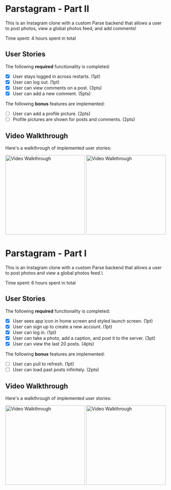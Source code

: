 # Parstagram - Part II

This is an Instagram clone with a custom Parse backend that allows a user to post photos, view a global photos feed, and add comments!

Time spent: 4 hours spent in total

## User Stories

The following **required** functionality is completed:

- [X] User stays logged in across restarts. (1pt)
- [X] User can log out. (1pt)
- [X] User can view comments on a post. (3pts)
- [X] User can add a new comment. (5pts)

The following **bonus** features are implemented:

- [ ] User can add a profile picture. (2pts)
- [ ] Profile pictures are shown for posts and comments. (2pts)

## Video Walkthrough

Here's a walkthrough of implemented user stories:

<img src='https://user-images.githubusercontent.com/59743056/137839860-e65b0ce7-bb45-4fea-81a9-7cf97074d5a2.gif' title='Video Walkthrough' width='250' alt='Video Walkthrough' />

<img src='https://user-images.githubusercontent.com/59743056/137840433-97e3d53b-340c-47b1-9261-da4f8dcfbc50.gif' title='Video Walkthrough' width='250' alt='Video Walkthrough' />

# Parstagram - Part I

This is an Instagram clone with a custom Parse backend that allows a user to post photos and view a global photos feed.\

Time spent: 6 hours spent in total

## User Stories

The following **required** functionality is completed:

- [X] User sees app icon in home screen and styled launch screen. (1pt)
- [X] User can sign up to create a new account. (1pt)
- [X] User can log in. (1pt)
- [X] User can take a photo, add a caption, and post it to the server. (3pt)
- [X] User can view the last 20 posts. (4pts)

The following **bonus** features are implemented:

- [ ] User can pull to refresh. (1pt)
- [ ] User can load past posts infinitely. (2pts)

## Video Walkthrough

Here's a walkthrough of implemented user stories:

<img src='https://user-images.githubusercontent.com/59743056/136721073-f05f3b39-f8e5-42b2-8b0c-8223bd044d75.gif' title='Video Walkthrough' width='250' alt='Video Walkthrough' />

<img src='https://user-images.githubusercontent.com/59743056/136721221-3245ef42-a221-4d03-9fa8-e46c525dc449.gif' title='Video Walkthrough' width='250' alt='Video Walkthrough' />
